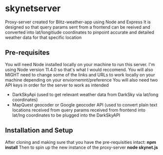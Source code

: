 # skynetserver
Proxy-server created for Blitz-weather-app using Node and Express
It is designed so that query params sent from a frontend can be reeived and converted into lat/longitiude coordinates to pinpoint accurate and detailed weather data for that specific location

## Pre-requisites
You will need Node installed locally on your machine to run this server.  I'm using Node version 11.4.0 so that's what I would reccomend.
You will also MIGHT need to change some of the links and URLs to work locally on your machine depending on your enviornemnt/preference
You will also need two API keys in order for the server to work as intended
* DarkSkyApi (used to get relevant weather data from DarkSky via lat/long coordinates)
* MapQuest geocoder or Google geocoder API (used to convert plain text locations received from query params received from frontend into lat/lng coordinates to be plugged into the DarkSkyAPI

## Installation and Setup 
After cloning and making sure that you have the pre-requisities intact:
<b>npm install</b>
Then to spin up the new instance of the proxy-server
<b>node skynet.js</b>
